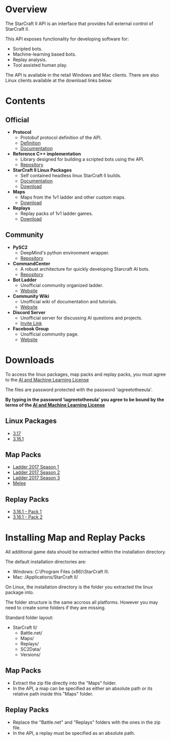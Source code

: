 # Overview

The StarCraft II API is an interface that provides full external control of StarCraft II.

This API exposes functionality for developing software for:
* Scripted bots.
* Machine-learning based bots.
* Replay analysis.
* Tool assisted human play.

The API is available in the retail Windows and Mac clients. There are also Linux clients available at the download links below.

# Contents

## Official

* **Protocol**
    * Protobuf protocol definition of the API.
    * [Definition](s2clientprotocol/sc2api.proto)
    * [Documentation](docs/protocol.md)
* **Reference C++ implementation**
    * Library designed for building a scripted bots using the API.
    * [Repository](https://github.com/Blizzard/s2client-api)
* **StarCraft II Linux Packages**
    * Self contained headless linux StarCraft II builds.
    * [Documentation](docs/linux.md)
    * [Download](#downloads)
* **Maps**
    * Maps from the 1v1 ladder and other custom maps.
    * [Download](#downloads)
* **Replays**
    * Replay packs of 1v1 ladder games.
    * [Download](#downloads)

## Community

* **PySC2**
  * DeepMind's python environment wrapper. 
  * [Repository](https://github.com/deepmind/pysc2)
* **CommandCenter**
  * A robust architecture for quickly developing Starcraft AI bots.
  * [Repository](https://github.com/davechurchill/CommandCenter)
* **Bot Ladder**
  * Unofficial community organized ladder.
  * [Website](http://sc2ai.net/)
* **Community Wiki**
  * Unofficial wiki of documentation and tutorials.
  * [Website](http://wiki.sc2ai.net/Main_Page)
* **Discord Server**
  * Unofficial server for discussing AI questions and projects.
  * [Invite Link](https://discord.gg/qTZ65sh)
* **Facebook Group**
  * Unofficial community page.
  * [Website](https://www.facebook.com/groups/969196249883813/)


# Downloads

To access the linux packages, map packs and replay packs, you must agree to the [AI and Machine Learning License](http://blzdistsc2-a.akamaihd.net/AI_AND_MACHINE_LEARNING_LICENSE.html)

The files are password protected with the password 'iagreetotheeula'.

**By typing in the password ‘iagreetotheeula’ you agree to be bound by the terms of the [AI and Machine Learning License](http://blzdistsc2-a.akamaihd.net/AI_AND_MACHINE_LEARNING_LICENSE.html)**

## Linux Packages

* [3.17](http://blzdistsc2-a.akamaihd.net/Linux/SC2.3.17.zip)
* [3.16.1](http://blzdistsc2-a.akamaihd.net/Linux/SC2.3.16.1.zip)

## Map Packs

* [Ladder 2017 Season 1](http://blzdistsc2-a.akamaihd.net/MapPacks/Ladder2017Season1.zip)
* [Ladder 2017 Season 2](http://blzdistsc2-a.akamaihd.net/MapPacks/Ladder2017Season2.zip)
* [Ladder 2017 Season 3](http://blzdistsc2-a.akamaihd.net/MapPacks/Ladder2017Season3.zip)
* [Melee](http://blzdistsc2-a.akamaihd.net/MapPacks/Melee.zip)

## Replay Packs

* [3.16.1 - Pack 1](http://blzdistsc2-a.akamaihd.net/ReplayPacks/3.16.1-Pack_1-fix.zip)
* [3.16.1 - Pack 2](http://blzdistsc2-a.akamaihd.net/ReplayPacks/3.16.1-Pack_2.zip)

# Installing Map and Replay Packs

All additional game data should be extracted within the installation directory.

The default installation directories are:
* Windows: C:\Program Files (x86)\StarCraft II\
* Mac: /Applications/StarCraft II/

On Linux, the installation directory is the folder you extracted the linux package into.

The folder structure is the same accross all platforms. However you may need to create some folders if they are missing.

Standard folder layout:
* StarCraft II/
    * Battle.net/
    * Maps/
    * Replays/
    * SC2Data/
    * Versions/

## Map Packs
* Extract the zip file directly into the "Maps" folder.
* In the API, a map can be specified as either an absolute path or its relative path inside this "Maps" folder.

## Replay Packs
* Replace the "Battle.net" and "Replays" folders with the ones in the zip file.
* In the API, a replay must be specified as an absolute path.
